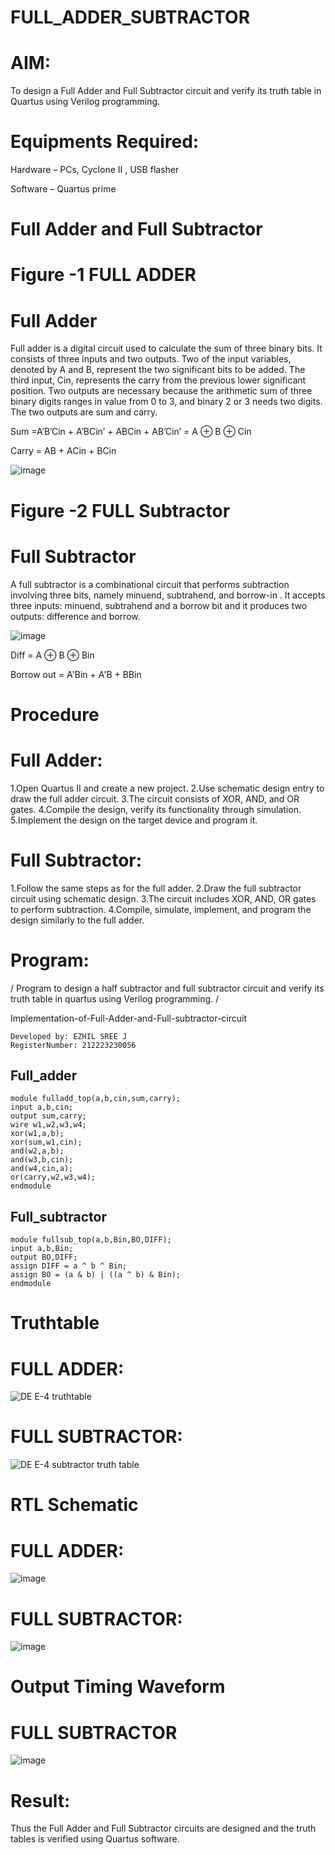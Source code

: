 # FULL_ADDER_SUBTRACTOR



 # AIM:  

To design a Full Adder and Full Subtractor circuit and verify its truth table in Quartus using Verilog programming.

 # Equipments Required:  

Hardware – PCs, Cyclone II , USB flasher

Software – Quartus prime

  # Full Adder and Full Subtractor  

 # Figure -1 FULL ADDER  

 # Full Adder  

Full adder is a digital circuit used to calculate the sum of three binary bits. It consists of three inputs and two outputs. Two of the input variables, denoted by A and B, represent the two significant bits to be added. The third input, Cin, represents the carry from the previous lower significant position. Two outputs are necessary because the arithmetic sum of three binary digits ranges in value from 0 to 3, and binary 2 or 3 needs two digits. The two outputs are sum and carry.

Sum =A’B’Cin + A’BCin’ + ABCin + AB’Cin’ = A ⊕ B ⊕ Cin 

Carry = AB + ACin + BCin

![image](https://github.com/naavaneetha/FULL_ADDER_SUBTRACTOR/assets/154305477/0f30ba51-5ffb-4198-845f-18e054f675e7)

#  Figure -2 FULL Subtractor  

 # Full Subtractor  

A full subtractor is a combinational circuit that performs subtraction involving three bits, namely minuend, subtrahend, and borrow-in . It accepts three inputs: minuend, subtrahend and a borrow bit and it produces two outputs: difference and borrow.

![image](https://github.com/naavaneetha/FULL_ADDER_SUBTRACTOR/assets/154305477/02b24f51-ab51-4304-9ad6-7b81ffc1ead5)

Diff = A ⊕ B ⊕ Bin 

Borrow out = A'Bin + A'B + BBin



 # Procedure  


#  Full Adder:  


1.Open Quartus II and create a new project.
2.Use schematic design entry to draw the full adder circuit. 
3.The circuit consists of XOR, AND, and OR gates. 
4.Compile the design, verify its functionality through simulation. 
5.Implement the design on the target device and program it.

 # Full Subtractor:   

1.Follow the same steps as for the full adder. 
2.Draw the full subtractor circuit using schematic design. 
3.The circuit includes XOR, AND, OR gates to perform subtraction. 
4.Compile, simulate, implement, and program the design similarly to the full adder.

 # Program:  

/  Program to design a half subtractor and full subtractor circuit and verify its truth table in quartus using Verilog programming. /

  Implementation-of-Full-Adder-and-Full-subtractor-circuit  
``` 
Developed by: EZHIL SREE J
RegisterNumber: 212223230056
```

## Full_adder
```
module fulladd_top(a,b,cin,sum,carry);
input a,b,cin;
output sum,carry;
wire w1,w2,w3,w4;       
xor(w1,a,b);
xor(sum,w1,cin);        
and(w2,a,b);
and(w3,b,cin);
and(w4,cin,a);
or(carry,w2,w3,w4);
endmodule 
```
## Full_subtractor
```
module fullsub_top(a,b,Bin,BO,DIFF);
input a,b,Bin;
output BO,DIFF;
assign DIFF = a ^ b ^ Bin;
assign BO = (a & b) | ((a ^ b) & Bin);
endmodule
```
 # Truthtable  

#  FULL ADDER:  

![DE E-4 truthtable](https://github.com/04Varsha/FULL_ADDER_SUBTRACTOR/assets/149035374/7116d2bf-8e90-4e96-bfd5-d62af11a317a)

#  FULL SUBTRACTOR:  

![DE E-4 subtractor truth table](https://github.com/04Varsha/FULL_ADDER_SUBTRACTOR/assets/149035374/33d8ba16-9169-40b0-8696-3bb8e5c3a0b7)

 # RTL Schematic  

 # FULL ADDER:  

![image](https://github.com/user-attachments/assets/d2735de8-e6e6-4ad5-a754-115f3aea7616)

#  FULL SUBTRACTOR:  

![image](https://github.com/user-attachments/assets/1a4cd9cf-8026-4f4a-b78a-2374be2ecdc0)


#  Output Timing Waveform  

#  FULL SUBTRACTOR  

![image](https://github.com/user-attachments/assets/10ea9a38-0aca-4e0c-8645-6c16915706f0)


#  Result:  

Thus the Full Adder and Full Subtractor circuits are designed and the truth tables is verified using Quartus software.



